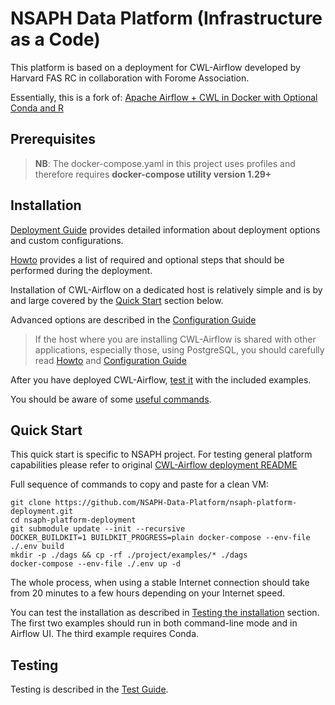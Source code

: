 # NSAPH Data Platform (Infrastructure as a Code)
                                 
This platform is based on a deployment for CWL-Airflow developed
by Harvard FAS RC in collaboration with Forome Association.

Essentially, this is a fork of: 
[Apache Airflow + CWL in Docker with Optional Conda and R](https://github.com/ForomePlatform/airflow-cwl-docker)

## Prerequisites 

>**NB**: The docker-compose.yaml in this project uses profiles and therefore
> requires **docker-compose utility version 1.29+**
                    
## Installation

[Deployment Guide](docs/Guide.md) provides detailed information about
deployment options and custom configurations.

[Howto](docs/Howto.md) provides a list of required and optional steps
that should be performed during the deployment.  

Installation of CWL-Airflow on a dedicated host is relatively simple and 
is by and large covered by the [Quick Start](#quick-start) section below.

Advanced options are described in the 
[Configuration Guide](docs/Configuration.md)

> If the host where you are installing CWL-Airflow is shared with other 
> applications, especially those, using PostgreSQL, you should carefully read 
> [Howto](docs/Howto.md) and [Configuration Guide](docs/Configuration.md)
 
After you have deployed CWL-Airflow, 
[test it](docs/Testing.md) 
with the included examples.
                         
You should be aware of some [useful commands](docs/UsefulCommands.md).


## Quick Start
 
This quick start is specific to NSAPH project. For testing general 
platform capabilities please refer to original 
[CWL-Airflow deployment README](https://github.com/ForomePlatform/airflow-cwl-docker#quick-start)

Full sequence of commands to copy and paste for  a clean VM:

    git clone https://github.com/NSAPH-Data-Platform/nsaph-platform-deployment.git
    cd nsaph-platform-deployment
    git submodule update --init --recursive
    DOCKER_BUILDKIT=1 BUILDKIT_PROGRESS=plain docker-compose --env-file ./.env build
    mkdir -p ./dags && cp -rf ./project/examples/* ./dags
    docker-compose --env-file ./.env up -d
    
                                                  
The whole process, when using a stable Internet
connection should take from 20 minutes to a few hours depending on your 
Internet speed.
                 
You can test the installation as described in 
[Testing the installation](docs/Testing.md) section. The first two 
examples should run in both command-line mode and in Airflow UI. 
The third example requires Conda.


## Testing 

Testing is described in the [Test Guide](docs/Testing.md).
